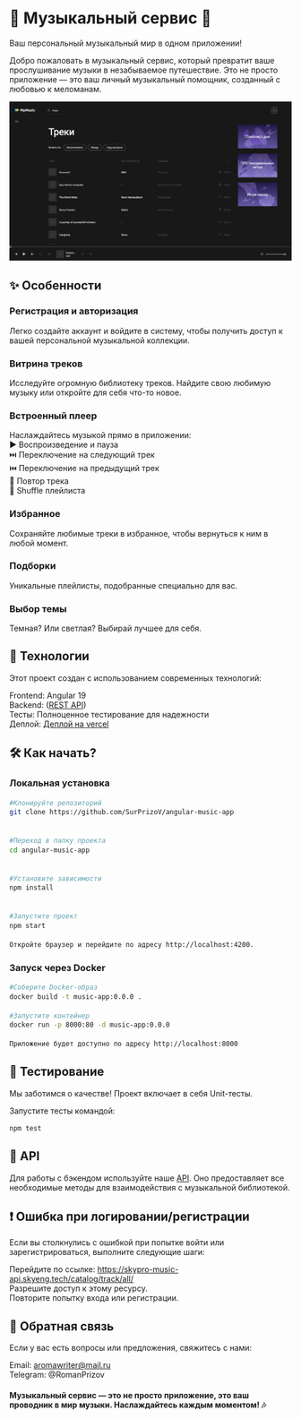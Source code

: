 # 🎵 Музыкальный сервис 🎵

Ваш персональный музыкальный мир в одном приложении!

Добро пожаловать в музыкальный сервис, который превратит ваше прослушивание музыки в незабываемое путешествие. Это не просто приложение — это ваш личный музыкальный помощник, созданный с любовью к меломанам.

![app_screenshot](https://github.com/SurPrizoV/angular-music-app/blob/main/public/assets/screenshot.png?raw=true)

## ✨ Особенности

### Регистрация и авторизация

Легко создайте аккаунт и войдите в систему, чтобы получить доступ к вашей персональной музыкальной коллекции.

### Витрина треков

Исследуйте огромную библиотеку треков. Найдите свою любимую музыку или откройте для себя что-то новое.

### Встроенный плеер

Наслаждайтесь музыкой прямо в приложении:  
▶️ Воспроизведение и пауза  
⏭️ Переключение на следующий трек  
⏮️ Переключение на предыдущий трек  
🔁 Повтор трека  
🔀 Shuffle плейлиста

### Избранное

Сохраняйте любимые треки в избранное, чтобы вернуться к ним в любой момент.

### Подборки

Уникальные плейлисты, подобранные специально для вас.

### Выбор темы

Темная? Или светлая? Выбирай лучшее для себя.

## 🚀 Технологии

Этот проект создан с использованием современных технологий:

Frontend: Angular 19  
Backend: ([REST API](https://github.com/skypro-web-developer/webdev-react-hw-template/blob/main/API.md))  
Тесты: Полноценное тестирование для надежности  
Деплой: [Деплой на vercel](https://angular-my-music.vercel.app/)

## 🛠 Как начать?

### Локальная установка

```bash
#Клонируйте репозиторий
git clone https://github.com/SurPrizoV/angular-music-app


#Переход в папку проекта
cd angular-music-app


#Установите зависимости
npm install


#Запустите проект
npm start

Откройте браузер и перейдите по адресу http://localhost:4200.
```

### Запуск через Docker

```bash
#Соберите Docker-образ
docker build -t music-app:0.0.0 .

#Запустите контейнер
docker run -p 8000:80 -d music-app:0.0.0

Приложение будет доступно по адресу http://localhost:8000
```

## 🧪 Тестирование

Мы заботимся о качестве! Проект включает в себя Unit-тесты.

Запустите тесты командой:

```bash
npm test
```

## 📜 API

Для работы с бэкендом используйте наше [API](https://github.com/skypro-web-developer/webdev-react-hw-template/blob/main/API.md). Оно предоставляет все необходимые методы для взаимодействия с музыкальной библиотекой.

## ❗️ Ошибка при логировании/регистрации

Если вы столкнулись с ошибкой при попытке войти или зарегистрироваться, выполните следующие шаги:

Перейдите по ссылке: https://skypro-music-api.skyeng.tech/catalog/track/all/  
Разрешите доступ к этому ресурсу.  
Повторите попытку входа или регистрации.  

## 💬 Обратная связь

Если у вас есть вопросы или предложения, свяжитесь с нами:

Email: aromawriter@mail.ru  
Telegram: @RomanPrizov

#### Музыкальный сервис — это не просто приложение, это ваш проводник в мир музыки. Наслаждайтесь каждым моментом! 🎶
